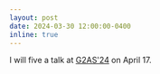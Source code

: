 ```yaml
---
layout: post
date: 2024-03-30 12:00:00-0400
inline: true
---
```


I will five a talk at <a href="https://gt-gast.irisa.fr/actions/664-2/">G2AS'24</a> on April 17.
